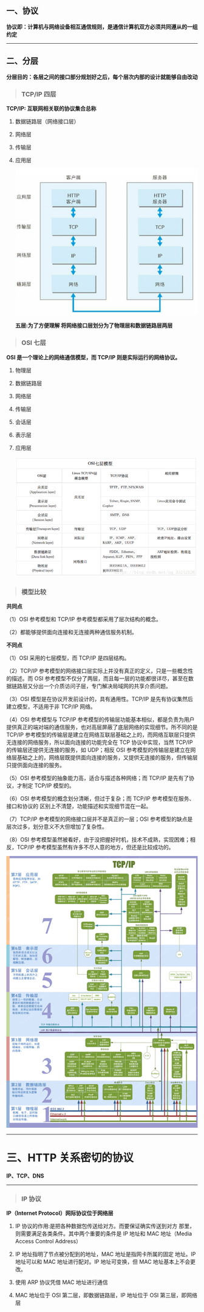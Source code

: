 ## 一、协议

**协议即：计算机与网络设备相互通信规则，是通信计算机双方必须共同遵从的一组约定**

---

## 二、分层

**分层目的：各层之间的接口部分规划好之后，每个层次内部的设计就能够自由改动**

> ### TCP/IP 四层

**TCP/IP: 互联网相关联的协议集合总称**

1. 数据链路层（网络接口层）
2. 网络层
3. 传输层
4. 应用层

   ![](../../pages/browser/img/protocol1.png)

   **五层:为了方便理解 将网络接口层划分为了物理层和数据链路层两层**

> ### OSI 七层

**OSI 是一个理论上的网络通信模型，而 TCP/IP 则是实际运行的网络协议。**

1. 物理层
2. 数据链路层
3. 网络层
4. 传输层
5. 会话层
6. 表示层
7. 应用层

   ![](../../pages/browser/img/protocol2.png)

> ### 模型比较

**共同点**

（1）OSI 参考模型和 TCP/IP 参考模型都采用了层次结构的概念。

（2）都能够提供面向连接和无连接两种通信服务机制。

**不同点**

（1）OSI 采用的七层模型，而 TCP/IP 是四层结构。

（2）TCP/IP 参考模型的网络接口层实际上并没有真正的定义，只是一些概念性的描述。而 OSI 参考模型不仅分了两层，而且每一层的功能都很详尽，甚至在数据链路层又分出一个介质访问子层，专门解决局域网的共享介质问题。

（3）OSI 模型是在协议开发前设计的，具有通用性。TCP/IP 是先有协议集然后建立模型，不适用于非 TCP/IP 网络。

（4）OSI 参考模型与 TCP/IP 参考模型的传输层功能基本相似，都是负责为用户提供真正的端对端的通信服务，也对高层屏蔽了底层网络的实现细节。所不同的是 TCP/IP 参考模型的传输层是建立在网络互联层基础之上的，而网络互联层只提供无连接的网络服务，所以面向连接的功能完全在 TCP 协议中实现，当然 TCP/IP 的传输层还提供无连接的服务，如 UDP；相反 OSI 参考模型的传输层是建立在网络层基础之上的，网络层既提供面向连接的服务，又提供无连接的服务，但传输层只提供面向连接的服务。

（5）OSI 参考模型的抽象能力高，适合与描述各种网络；而 TCP/IP 是先有了协议，才制定 TCP/IP 模型的。

（6）OSI 参考模型的概念划分清晰，但过于复杂；而 TCP/IP 参考模型在服务、接口和协议的 区别上不清楚，功能描述和实现细节混在一起。

（7）TCP/IP 参考模型的网络接口层并不是真正的一层；OSI 参考模型的缺点是层次过多，划分意义不大但增加了复杂性。

（8）OSI 参考模型虽然被看好，由于没把握好时机，技术不成熟，实现困难；相反，TCP/IP 参考模型虽然有许多不尽人意的地方，但还是比较成功的。

![](../../pages/browser/img/protocol3.gif)

---

# 三、HTTP 关系密切的协议

**IP、TCP、DNS**

---

> ### IP 协议

**IP（Internet Protocol）网际协议位于网络层**

1. IP 协议的作用:是把各种数据包传送给对方。而要保证确实传送到对方
   那里，则需要满足各类条件。其中两个重要的条件是 IP 地址和 MAC
   地址（Media Access Control Address）

2. IP 地址指明了节点被分配到的地址，MAC 地址是指网卡所属的固定
   地址。IP 地址可以和 MAC 地址进行配对。IP 地址可变换，但 MAC
   地址基本上不会更改。

3. 使用 ARP 协议凭借 MAC 地址进行通信

4. MAC 地址位于 OSI 第二层，即数据链路层，IP 地址位于 OSI 第三层，即网络层
